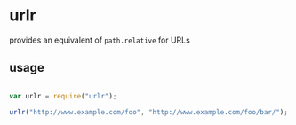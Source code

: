 # urlr

provides an equivalent of `path.relative` for URLs

## usage

``` javascript

var urlr = require("urlr");

urlr("http://www.example.com/foo", "http://www.example.com/foo/bar/"); // 'bar'

```

